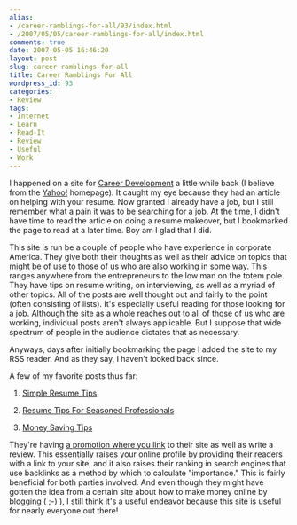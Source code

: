 ```yaml
---
alias:
- /career-ramblings-for-all/93/index.html
- /2007/05/05/career-ramblings-for-all/index.html
comments: true
date: 2007-05-05 16:46:20
layout: post
slug: career-ramblings-for-all
title: Career Ramblings For All
wordpress_id: 93
categories:
- Review
tags:
- Internet
- Learn
- Read-It
- Review
- Useful
- Work
---
```


I happened on a site for [Career Development](http://www.careerramblings.com/) a little while back (I believe from the [Yahoo!](http://www.yahoo.com/) homepage).  It caught my eye because they had an article on helping with your resume.  Now granted I already have a job, but I still remember what a pain it was to be searching for a job.  At the time, I didn't have time to read the article on doing a resume makeover, but I bookmarked the page to read at a later time.  Boy am I glad that I did.

This site is run be a couple of people who have experience in corporate America.  They give both their thoughts as well as their advice on topics that might be of use to those of us who are also working in some way.  This ranges anywhere from the entrepreneurs to the low man on the totem pole.  They have tips on resume writing, on interviewing, as well as a myriad of other topics.  All of the posts are well thought out and fairly to the point (often consisting of lists).  It's especially useful reading for those looking for a job.  Although the site as a whole reaches out to all of those of us who are working, individual posts aren't always applicable.  But I suppose that wide spectrum of people in the audience dictates that as necessary.

Anyways, days after initially bookmarking the page I added the site to my RSS reader.  And as they say, I haven't looked back since.

A few of my favorite posts thus far:




  1. [Simple Resume Tips](http://www.careerramblings.com/2007/04/03/simple-steps-on-how-to-write-a-resume/)


  2. [Resume Tips For Seasoned Professionals](http://www.careerramblings.com/2007/04/24/6-resume-tips-for-seasoned-professionals/)


  3. [Money Saving Tips](http://www.careerramblings.com/2007/04/11/ways-to-save-one-dollar-a-week/)



They're having [a promotion where you link](http://www.careerramblings.com/2007/05/03/review-career-ramblings-for-a-backlink/) to their site as well as write a review.  This essentially raises your online profile by providing their readers with a link to your site, and it also raises their ranking in search engines that use backlinks as a method by which to calculate "importance."  This is fairly beneficial for both parties involved.  And even though they might have gotten the idea from a certain site about how to make money online by blogging ( ;-) ), I still think it's a useful endeavor because this site is useful for nearly everyone out there!
